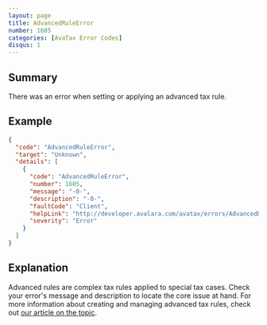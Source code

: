 ```yaml
---
layout: page
title: AdvancedRuleError
number: 1605
categories: [AvaTax Error Codes]
disqus: 1
---
```


## Summary

There was an error when setting or applying an advanced tax rule.

## Example

```json
{
  "code": "AdvancedRuleError",
  "target": "Unknown",
  "details": [
    {
      "code": "AdvancedRuleError",
      "number": 1605,
      "message": "-0-",
      "description": "-0-",
      "faultCode": "Client",
      "helpLink": "http://developer.avalara.com/avatax/errors/AdvancedRuleError",
      "severity": "Error"
    }
  ]
}
```

## Explanation

Advanced rules are complex tax rules applied to special tax cases. Check your error's message and description to locate the core issue at hand. For more information about creating and managing advanced tax rules, check out [our article on the topic](https://help.avalara.com/001_Avalara_AvaTax/000_AvaTax_Update/Create_and_Manage_Advanced_Tax_Rules).
